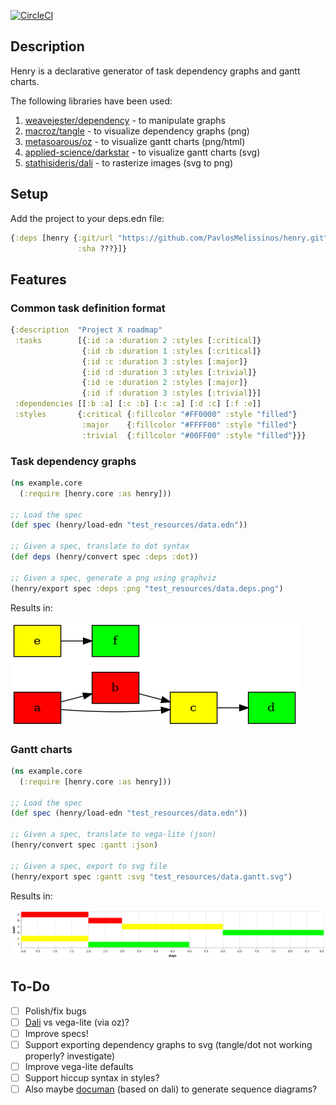 [![CircleCI](https://circleci.com/gh/PavlosMelissinos/henry.svg?style=shield)](https://circleci.com/gh/PavlosMelissinos/henry)

## Description

Henry is a declarative generator of task dependency graphs and gantt charts.

The following libraries have been used:

1. [weavejester/dependency](https://github.com/weavejester/dependency) - to manipulate graphs
2. [macroz/tangle](https://github.com/macroz/tangle) - to visualize dependency graphs (png)
3. [metasoarous/oz](https://github.com/metasoarous/oz) - to visualize gantt charts (png/html)
4. [applied-science/darkstar](https://github.com/applied-science/darkstar) - to visualize gantt charts (svg)
5. [stathisideris/dali](https://github.com/stathissideris/dali) - to rasterize images (svg to png)

## Setup

Add the project to your deps.edn file:

```clojure
{:deps [henry {:git/url "https://github.com/PavlosMelissinos/henry.git"
               :sha ???}]}
```

## Features

### Common task definition format

```clojure
{:description  "Project X roadmap"
 :tasks        [{:id :a :duration 2 :styles [:critical]}
                {:id :b :duration 1 :styles [:critical]}
                {:id :c :duration 3 :styles [:major]}
                {:id :d :duration 3 :styles [:trivial]}
                {:id :e :duration 2 :styles [:major]}
                {:id :f :duration 3 :styles [:trivial]}]
 :dependencies [[:b :a] [:c :b] [:c :a] [:d :c] [:f :e]]
 :styles       {:critical {:fillcolor "#FF0000" :style "filled"}
                :major    {:fillcolor "#FFFF00" :style "filled"}
                :trivial  {:fillcolor "#00FF00" :style "filled"}}}
```

### Task dependency graphs

```clojure
(ns example.core
  (:require [henry.core :as henry]))

;; Load the spec
(def spec (henry/load-edn "test_resources/data.edn"))

;; Given a spec, translate to dot syntax
(def deps (henry/convert spec :deps :dot))

;; Given a spec, generate a png using graphviz
(henry/export spec :deps :png "test_resources/data.deps.png")
```

Results in:

![data.tasks.png](doc/images/data.tasks.png)

### Gantt charts

```clojure
(ns example.core
  (:require [henry.core :as henry]))

;; Load the spec
(def spec (henry/load-edn "test_resources/data.edn"))

;; Given a spec, translate to vega-lite (json)
(henry/convert spec :gantt :json)

;; Given a spec, export to svg file
(henry/export spec :gantt :svg "test_resources/data.gantt.svg")
```

Results in:

![gantt chart html screenshot](doc/images/data.gantt.svg)

## To-Do

* [ ] Polish/fix bugs
* [ ] [Dali](https://github.com/stathissideris/dali) vs vega-lite (via oz)?
* [ ] Improve specs!
* [ ] Support exporting dependency graphs to svg (tangle/dot not working properly? investigate)
* [ ] Improve vega-lite defaults
* [ ] Support hiccup syntax in styles?
* [ ] Also maybe [documan](https://github.com/tesni-manu/documan) (based on dali) to generate sequence diagrams?
